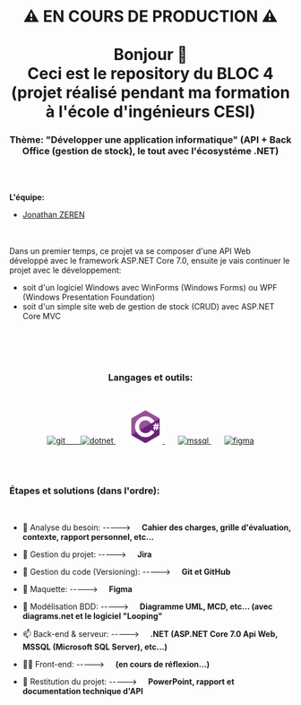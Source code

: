 <!-- (Fait PAR JON) -->

<h1 align="center">⚠️ EN COURS DE PRODUCTION ⚠️ <br> <br> Bonjour 👋 <br> Ceci est le repository du BLOC 4 <br> (projet réalisé pendant ma formation à l'école d'ingénieurs CESI)</h1>
<h3 align="center">Thème: "Développer une application informatique" (API + Back Office (gestion de stock), le tout avec l'écosystéme .NET)</h3><br><br>

**L'équipe:** <br>

- [Jonathan ZEREN](https://github.com/jon-zer-1113) <br><br><br>

Dans un premier temps, ce projet va se composer d'une API Web développé avec le framework ASP.NET Core 7.0, 
ensuite je vais continuer le projet avec le développement: 
- soit d'un logiciel Windows avec WinForms (Windows Forms) ou WPF (Windows Presentation Foundation)
- soit d'un simple site web de gestion de stock (CRUD) avec ASP.NET Core MVC
<br><br><br><br><br>

**<h3 align="center">Langages et outils:</h3><br>**

<p align="center">
<a href="https://git-scm.com/" target="_blank" rel="noreferrer"> <img src="https://www.vectorlogo.zone/logos/git-scm/git-scm-icon.svg" alt="git" width="60" height="60"/> &nbsp; &nbsp; &nbsp; <a href="https://dotnet.microsoft.com/" target="_blank" rel="noreferrer"> <img src="https://upload.wikimedia.org/wikipedia/commons/7/7d/Microsoft_.NET_logo.svg" alt="dotnet" width="60" height="60"/> </a> &nbsp; &nbsp; &nbsp; <a href="https://learn.microsoft.com/fr-fr/dotnet/csharp/" target="_blank" rel="noreferrer"> <img src="https://raw.githubusercontent.com/devicons/devicon/master/icons/csharp/csharp-original.svg" alt="csharp" width="60" height="60"/> </a> &nbsp; &nbsp; &nbsp; <a href="https://www.microsoft.com/fr-fr/sql-server" target="_blank" rel="noreferrer"> <img src="https://www.svgrepo.com/show/303229/microsoft-sql-server-logo.svg" alt="mssql" width="60" height="60"/> </a> &nbsp; &nbsp; &nbsp; <a href="https://www.figma.com/fr/" target="_blank" rel="noreferrer"> <img src="https://www.vectorlogo.zone/logos/figma/figma-icon.svg" alt="figma" width="60" height="60"/> </a>
</p> <br><br>

**<h3>Étapes et solutions (dans l'ordre):</h3><br>**

- 🌱 Analyse du besoin: -----> &nbsp;&nbsp;&nbsp; **Cahier des charges, grille d'évaluation, contexte, rapport personnel, etc...**

- 🔭 Gestion du projet: -----> &nbsp;&nbsp;&nbsp; **Jira**

- 🤝 Gestion du code (Versioning): -----> &nbsp;&nbsp;&nbsp; **Git et GitHub**

- 🎨 Maquette: -----> &nbsp;&nbsp;&nbsp; **Figma**

- 💬 Modélisation BDD: -----> &nbsp;&nbsp;&nbsp; **Diagramme UML, MCD, etc... (avec diagrams.net et le logiciel "Looping"**

- 📫 Back-end & serveur: -----> &nbsp;&nbsp;&nbsp; **.NET (ASP.NET Core 7.0 Api Web, MSSQL (Microsoft SQL Server), etc...)**

- 👨‍💻 Front-end: -----> &nbsp;&nbsp;&nbsp; **(en cours de réflexion...)**

- 📝 Restitution du projet: -----> &nbsp;&nbsp;&nbsp; **PowerPoint, rapport et documentation technique d'API**

  
  
<!--

<p align="center"> <img src="https://komarev.com/ghpvc/?username=jon-zer-1113&label=Profile%20views&color=0e75b6&style=flat" alt="jon-zer-1113" /> </p><br><br>

<br><br><br><p><img align="right" src="https://github-readme-stats.vercel.app/api?username=jon-zer-1113&show_icons=true&locale=en" alt="jon-zer-1113" /></p>

&nbsp; &nbsp; &nbsp; <a href="https://azure.microsoft.com/fr-fr/" target="_blank" rel="noreferrer"> <img src="https://upload.wikimedia.org/wikipedia/commons/a/a8/Microsoft_Azure_Logo.svg" alt="azure" width="60" height="60"/> </a>

-->
